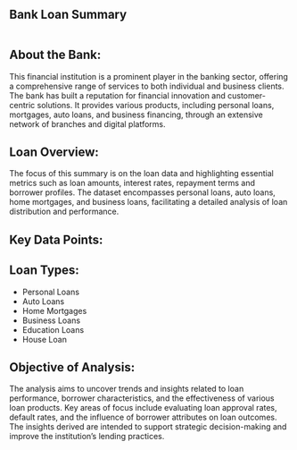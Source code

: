 ## Bank Loan Summary
![]()

## About the Bank:

This financial institution is a prominent player in the banking sector, offering a comprehensive range of services to both individual and business clients. The bank has built a reputation for financial innovation and customer-centric solutions. It provides various products, including personal loans, mortgages, auto loans, and business financing, through an extensive network of branches and digital platforms.

## Loan Overview:

The focus of this summary is on the loan data and highlighting essential metrics such as loan amounts, interest rates, repayment terms and borrower profiles. The dataset encompasses personal loans, auto loans, home mortgages, and business loans, facilitating a detailed analysis of loan distribution and performance.

## Key Data Points:

## Loan Types:
* Personal Loans
* Auto Loans
* Home Mortgages
* Business Loans
* Education Loans
* House Loan 


## Objective of Analysis:

The analysis aims to uncover trends and insights related to loan performance, borrower characteristics, and the effectiveness of various loan products. Key areas of focus include evaluating loan approval rates, default rates, and the influence of borrower attributes on loan outcomes. The insights derived are intended to support strategic decision-making and improve the institution’s lending practices.

 

